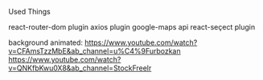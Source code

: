Used Things

react-router-dom plugin
axios plugin
google-maps api
react-seçect plugin


background animated:
https://www.youtube.com/watch?v=CFAmsTzzMbE&ab_channel=u%C4%9Furbozkan
https://www.youtube.com/watch?v=QNKfbKwu0X8&ab_channel=StockFreelr